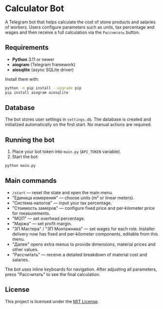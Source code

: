 # Calculator Bot

A Telegram bot that helps calculate the cost of stone products and salaries of workers. Users configure parameters such as units, tax percentage and wages and then receive a full calculation via the `Рассчитать` button.

## Requirements
- **Python** 3.11 or newer
- **aiogram** (Telegram framework)
- **aiosqlite** (async SQLite driver)

Install them with:

```bash
python -m pip install --upgrade pip
pip install aiogram aiosqlite
```

## Database
The bot stores user settings in `settings.db`. The database is created and initialized automatically on the first start. No manual actions are required.

## Running the bot
1. Place your bot token into `main.py` (``API_TOKEN`` variable).
2. Start the bot:

```bash
python main.py
```

## Main commands
- `/start` — reset the state and open the main menu.
- "Единица измерения" — choose units (m² or linear meters).
- "Система налогов" — input your tax percentage.
- "Стоимость замеров" — configure fixed price and per‑kilometer price for measurements.
- "МОП" — set overhead percentage.
- "Маржа" — set profit margin.
- "ЗП Мастера" / "ЗП Монтажника" — set wages for each role. Installer delivery now has fixed and per‑kilometer components, editable from this menu.
- "Далее" opens extra menus to provide dimensions, material prices and other values.
- "Рассчитать" — receive a detailed breakdown of material cost and salaries.

The bot uses inline keyboards for navigation. After adjusting all parameters, press "Рассчитать" to see the final calculation.


## License

This project is licensed under the [MIT License](LICENSE).
